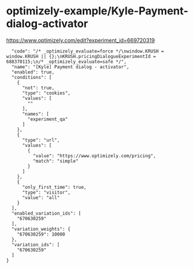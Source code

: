 optimizely-example/Kyle-Payment-dialog-activator
===============================================

https://www.optimizely.com/edit?experiment_id=669720319

```json{
  "code": "/* _optimizely_evaluate=force */\nwindow.KRUSH = window.KRUSH || {};\nKRUSH.pricingDialogueExperimentId = 688370115;\n/* _optimizely_evaluate=safe */",
  "name": "[Kyle] Payment dialog - activator",
  "enabled": true,
  "conditions": [
    {
      "not": true,
      "type": "cookies",
      "values": [
        ""
      ],
      "names": [
        "experiment_qa"
      ]
    },
    {
      "type": "url",
      "values": [
        {
          "value": "https://www.optimizely.com/pricing",
          "match": "simple"
        }
      ]
    },
    {
      "only_first_time": true,
      "type": "visitor",
      "value": "all"
    }
  ],
  "enabled_variation_ids": [
    "670630259"
  ],
  "variation_weights": {
    "670630259": 10000
  },
  "variation_ids": [
    "670630259"
  ]
}
```